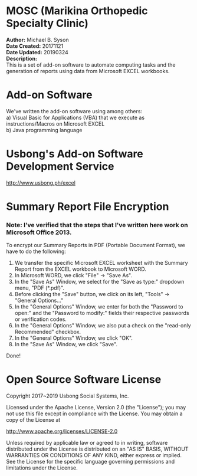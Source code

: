 # MOSC (Marikina Orthopedic Specialty Clinic)
<b>Author:</b> Michael B. Syson</br>
<b>Date Created:</b> 20171121</br>
<b>Date Updated:</b> 20190324</br>
<b>Description:</b></br>
This is a set of add-on software to automate computing tasks and the generation of reports using data from Microsoft EXCEL workbooks.</br>

# Add-on Software
We've written the add-on software using among others:</br>
a) Visual Basic for Applications (VBA) that we execute as instructions/Macros on Microsoft EXCEL</br>
b) Java programming language

# Usbong's Add-on Software Development Service
http://www.usbong.ph/excel

# Summary Report File Encryption
### Note: I've verified that the steps that I've written here work on Microsoft Office 2013. 
To encrypt our Summary Reports in PDF (Portable Document Format), we have to do the following:</br>
1) We transfer the specific Microsoft EXCEL worksheet with the Summary Report from the EXCEL workbook to Microsoft WORD.</br>
2) In Microsoft WORD, we click "File" -> "Save As".</br>
3) In the "Save As" Window, we select for the "Save as type:" dropdown menu, "PDF (\*.pdf)".</br>
4) Before clicking the "Save" button, we click on its left, "Tools" -> "General Options..."</br>
5) In the "General Options" Window, we enter for both the "Password to open:" and the "Password to modify:" fields their respective passwords or verification codes.</br>
6) In the "General Options" Window, we also put a check on the "read-only Recommended" checkbox.</br>
7) In the "General Options" Window, we click "OK".</br>
8) In the "Save As" Window, we click "Save".</br>

Done!

# Open Source Software License
Copyright 2017~2019 Usbong Social Systems, Inc.

Licensed under the Apache License, Version 2.0 (the "License"); you may not use this file except in compliance with the License. You may obtain a copy of the License at

   http://www.apache.org/licenses/LICENSE-2.0
  
Unless required by applicable law or agreed to in writing, software distributed under the License is distributed on an "AS IS" BASIS, WITHOUT WARRANTIES OR CONDITIONS OF ANY KIND, either express or implied. See the License for the specific language governing permissions and limitations under the License.
